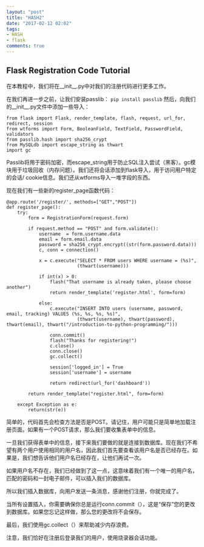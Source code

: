 ```yaml
---
layout: "post"
title: "HASH2"
date: "2017-02-12 02:02"
tags:
- HASH
- flask
comments: true
---
```



## Flask Registration Code Tutorial

在本教程中，我们将在__init__.py中对我们的注册代码进行更多工作。

在我们再进一步之前，让我们安装passlib：
`pip install passlib`
然后，向我们的__init__.py文件中添加一些导入：


    from flask import Flask, render_template, flash, request, url_for, redirect, session
    from wtforms import Form, BooleanField, TextField, PasswordField, validators
    from passlib.hash import sha256_crypt
    from MySQLdb import escape_string as thwart
    import gc


Passlib将用于密码加密，而escape_string用于防止SQL注入尝试（黑客）。gc模块用于垃圾回收（内存问题）。我们还将会话添加到flask导入，用于访问用户特定的会话/ cookie信息。我们还从wtforms导入一堆字段的东西。

现在我们有一些新的register_page函数代码：


    @app.route('/register/', methods=["GET","POST"])
    def register_page():
        try:
            form = RegistrationForm(request.form)

            if request.method == "POST" and form.validate():
                username  = form.username.data
                email = form.email.data
                password = sha256_crypt.encrypt((str(form.password.data)))
                c, conn = connection()

                x = c.execute("SELECT * FROM users WHERE username = (%s)",
                              (thwart(username)))

                if int(x) > 0:
                    flash("That username is already taken, please choose another")
                    return render_template('register.html', form=form)

                else:
                    c.execute("INSERT INTO users (username, password, email, tracking) VALUES (%s, %s, %s, %s)",
                              (thwart(username), thwart(password), thwart(email), thwart("/introduction-to-python-programming/")))

                    conn.commit()
                    flash("Thanks for registering!")
                    c.close()
                    conn.close()
                    gc.collect()

                    session['logged_in'] = True
                    session['username'] = username

                    return redirect(url_for('dashboard'))

            return render_template("register.html", form=form)

        except Exception as e:
            return(str(e))


简单的，代码首先会检查方法是否是POST。请记住，用户可能只是简单地加载注册页面。如果有一个POST请求，那么我们要收集表单中的信息。

一旦我们获得表单中的信息，接下来我们要做的就是连接到数据库。现在我们不希望有两个用户使用相同的用户名，因此我们首先要查看该用户名是否已经存在。如果是，我们想告诉他们用户名已经存在，让他们再试一次。

如果用户名不存在，我们已经做到了这一点，这意味着我们有一个唯一的用户名，匹配的密码和一封电子邮件，可以插入我们的数据库。

所以我们插入数据库，向用户发送一条消息，感谢他们注册，你就完成了。

当所有设置插入，你需要确保你总是运行conn.commit（），这是“保存”您的更改到数据库。如果您忘记这样做，那么您的更改将不会保存。

最后，我们使用gc.collect（）来帮助减少内存浪费。

注意，我们恰好在注册后登录我们的用户，使用烧录器会话功能。
